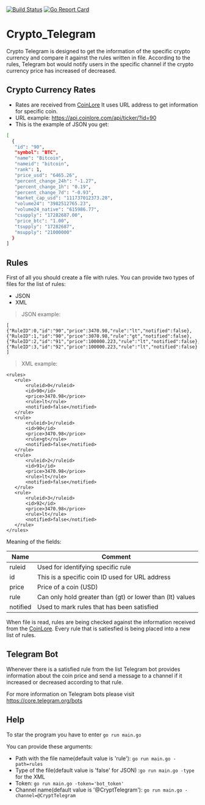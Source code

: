 [![Build Status](https://travis-ci.com/AntanasMaziliauskas/Crypto_Telegram.svg?branch=master)](https://travis-ci.com/AntanasMaziliauskas/Crypto_Telegram)
[![Go Report Card](https://goreportcard.com/badge/github.com/AntanasMaziliauskas/Crypto_Telegram)](https://goreportcard.com/report/github.com/AntanasMaziliauskas/Crypto_Telegram)
# Crypto_Telegram

Crypto Telegram is designed to get the information of the specific crypto currency and compare it against the rules written in file. According to the rules, Telegram bot would notify users in the specific channel if the crypto currency price has increased of decreased.

## Crypto Currency Rates

- Rates are received from [CoinLore](https://www.coinlore.com) It uses URL address to get information for specific coin.
- URL example: https://api.coinlore.com/api/ticker/?id=90
- This is the example of JSON you get:
```sh
[
  {
   "id": "90",
   "symbol": "BTC",
   "name": "Bitcoin",
   "nameid": "bitcoin",
   "rank": 1,
   "price_usd": "6465.26",
   "percent_change_24h": "-1.27",
   "percent_change_1h": "0.19",
   "percent_change_7d": "-0.93",
   "market_cap_usd": "111737012373.28",
   "volume24": "3982512765.23",
   "volume24_native": "615986.77",
   "csupply": "17282687.00",
   "price_btc": "1.00",
   "tsupply": "17282687",
   "msupply": "21000000"
  }
]         
```

## Rules

First of all you should create a file with rules. You can provide two types of files for the list of rules:
 - JSON
 - XML
> JSON example:
```
[
{"RuleID":0,"id":"90","price":3470.98,"rule":"lt","notified":false},
{"RuleID":1,"id":"90","price":3070.98,"rule":"gt","notified":false},
{"RuleID":2,"id":"91","price":100000.223,"rule":"lt","notified":false},
{"RuleID":3,"id":"92","price":100000.223,"rule":"lt","notified":false}
]
```
> XML example:
 ```
 <rules>
    <rule>
        <ruleid>0</ruleid>
        <id>90</id>
        <price>3470.98</price>
        <rule>lt</rule>
        <notified>false</notified>
    </rule>
    <rule>
        <ruleid>1</ruleid>
        <id>90</id>
        <price>3470.98</price>
        <rule>gt</rule>
        <notified>false</notified>
    </rule>
    <rule>
        <ruleid>2</ruleid>
        <id>91</id>
        <price>3470.98</price>
        <rule>lt</rule>
        <notified>false</notified>
    </rule>
    <rule>
        <ruleid>3</ruleid>
        <id>92</id>
        <price>3470.98</price>
        <rule>lt</rule>
        <notified>false</notified>
    </rule>
</rules>
 ```
 
 Meaning of the fields:
 
 Name | Comment
 ------------|--------------
 ruleid|Used for identifying specific rule
 id|This is a specific coin ID used for URL address
 price|Price of a coin (USD)
 rule|Can only hold greater than (gt) or lower than (lt) values
 notified|Used to mark rules that has been satisfied
 
When file is read, rules are being checked against the information received from the [CoinLore](https://www.coinlore.com). Every rule that is satiesfied is being placed into a new list of rules.

## Telegram Bot

Whenever there is a satisfied rule from the list Telegram bot provides information about the coin price and send a message to a channel if it increased or decreased according to that rule.

For more information on Telegram bots please visit https://core.telegram.org/bots

## Help

To star the program you have to enter ```go run main.go```

You can provide these arguments:
* Path with the file name(default value is 'rule'): ```go run main.go -path=rules```
* Type of the file(default value is 'false' for JSON) :```go run main.go -type``` for the XML
* Token: ```go run main.go -token='bot_token'```
* Channel name(default value is '@CryptTelegram'): ```go run main.go -channel=@CryptTelegram```

